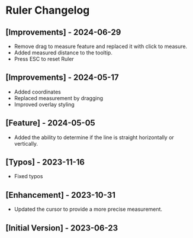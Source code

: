 # Ruler Changelog

## [Improvements] - 2024-06-29

- Remove drag to measure feature and replaced it with click to measure.
- Added measured distance to the tooltip.
- Press ESC to reset Ruler

## [Improvements] - 2024-05-17

- Added coordinates
- Replaced measurement by dragging
- Improved overlay styling

## [Feature] - 2024-05-05

- Added the ability to determine if the line is straight horizontally or vertically.

## [Typos] - 2023-11-16

- Fixed typos

## [Enhancement] - 2023-10-31

- Updated the cursor to provide a more precise measurement.

## [Initial Version] - 2023-06-23
